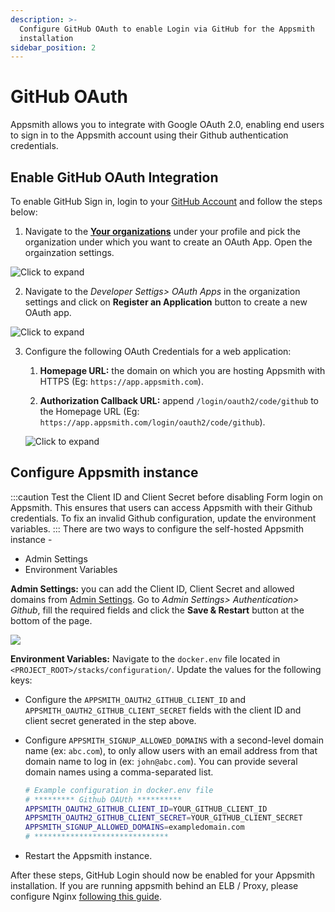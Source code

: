```yaml
---
description: >-
  Configure GitHub OAuth to enable Login via GitHub for the Appsmith
  installation
sidebar_position: 2
---
```


# GitHub OAuth

Appsmith allows you to integrate with Google OAuth 2.0, enabling end users to sign in to the Appsmith account using their Github authentication credentials.

## Enable GitHub OAuth Integration

To enable GitHub Sign in, login to your [GitHub Account](https://github.com) and follow the steps below:

1. Navigate to the [**Your organizations**](https://github.com/settings/organizations) under your profile and pick the organization under which you want to create an OAuth App. Open the orgainzation settings.

![Click to expand](</img/Github_Orgs.png>)

2. Navigate to the *Developer Settigs> OAuth Apps* in the organization settings and click on **Register an Application** button to create a new OAuth app.

![Click to expand](</img/Github_Reg_App.png>)

3. Configure the following OAuth Credentials for a web application:

    1. **Homepage URL:** the domain on which you are hosting Appsmith with HTTPS (Eg: `https://app.appsmith.com`).

    2. **Authorization Callback URL:** append `/login/oauth2/code/github` to the Homepage URL (Eg: `https://app.appsmith.com/login/oauth2/code/github`).

    ![Click to expand](</img/Github_App_Config.png>)

## Configure Appsmith instance  

:::caution
Test the Client ID and Client Secret before disabling Form login on Appsmith. This ensures that users can access Appsmith with their Github credentials. To fix an invalid Github configuration, update the environment variables.
:::
There are two ways to configure the self-hosted Appsmith instance - 
- Admin Settings
- Environment Variables

**Admin Settings:** you can add the Client ID, Client Secret and allowed domains from [Admin Settings](/getting-started/setup/instance-configuration/). Go to *Admin Settings> Authentication> Github*, fill the required fields and click the **Save & Restart** button at the bottom of the page.

![](/img/as_github_auth_config.png)

**Environment Variables:** Navigate to the `docker.env` file located in `<PROJECT_ROOT>/stacks/configuration/`. Update the values for the following keys:

* Configure the `APPSMITH_OAUTH2_GITHUB_CLIENT_ID` and `APPSMITH_OAUTH2_GITHUB_CLIENT_SECRET` fields with the client ID and client secret generated in the step above.
* Configure `APPSMITH_SIGNUP_ALLOWED_DOMAINS` with a second-level domain name (ex: `abc.com`), to only allow users with an email address from that domain name to log in (ex: `john@abc.com`). You can provide several domain names using a comma-separated list.
    
  ```bash
  # Example configuration in docker.env file
  # ********* Github OAUth **********
  APPSMITH_OAUTH2_GITHUB_CLIENT_ID=YOUR_GITHUB_CLIENT_ID
  APPSMITH_OAUTH2_GITHUB_CLIENT_SECRET=YOUR_GITHUB_CLIENT_SECRET
  APPSMITH_SIGNUP_ALLOWED_DOMAINS=exampledomain.com
  # ******************************
   ```
* Restart the Appsmith instance. 

After these steps, GitHub Login should now be enabled for your Appsmith installation. If you are running appsmith behind an ELB / Proxy, please configure Nginx [following this guide](/help-and-support/troubleshooting-guide/deployment-errors#oauth-sign-up-not-working).
